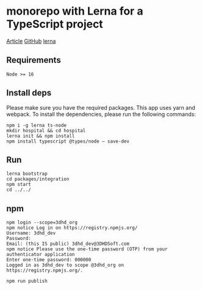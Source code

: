 # monorepo with Lerna for a TypeScript project

[Article](https://blog.logrocket.com/setting-up-monorepo-with-lerna-typescript)
[GitHub](https://github.com/vladotesanovic/hospital-sdk)
[lerna](https://github.com/lerna)

## Requirements

```
Node >= 16
```

## Install deps

Please make sure you have the required packages. This app uses yarn and webpack. To install the dependencies, please run the following commands:

```
npm i -g lerna ts-node
mkdir hospital && cd hospital
lerna init && npm install
npm install typescript @types/node — save-dev
```

## Run

```shell
lerna bootstrap
cd packages/integration
npm start
cd ../../
```

## npm

```shell
npm login --scope=3dhd_org
npm notice Log in on https://registry.npmjs.org/
Username: 3dhd_dev
Password: 
Email: (this IS public) 3dhd_dev@3DHDSoft.com
npm notice Please use the one-time password (OTP) from your authenticator application
Enter one-time password: 000000
Logged in as 3dhd_dev to scope @3dhd_org on https://registry.npmjs.org/.
```

```shell
npm run publish
```

